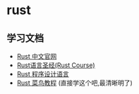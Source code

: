 # rust

## 学习文档

- [Rust 中文官网](https://www.rust-lang.org/zh-CN/)
- [Rust语言圣经(Rust Course)](https://course.rs/about-book.html)
- [Rust 程序设计语言](https://kaisery.github.io/trpl-zh-cn/title-page.html)
- [Rust 菜鸟教程](https://www.runoob.com/rust/rust-tutorial.html)  (直接学这个吧,最清晰明了)
